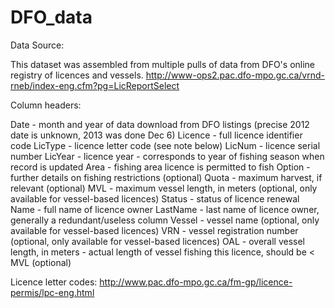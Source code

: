 DFO_data
========

Data Source:

This dataset was assembled from multiple pulls of data from DFO's online registry of licences and vessels.
http://www-ops2.pac.dfo-mpo.gc.ca/vrnd-rneb/index-eng.cfm?pg=LicReportSelect



Column headers:

Date - month and year of data download from DFO listings (precise 2012 date is unknown, 2013 was done Dec 6)
Licence - full licence identifier code
LicType - licence letter code (see note below)
LicNum - licence serial number
LicYear - licence year - corresponds to year of fishing season when record is updated
Area - fishing area licence is permitted to fish
Option - further details on fishing restrictions (optional)
Quota - maximum harvest, if relevant (optional)
MVL - maximum vessel length, in meters (optional, only available for vessel-based licences)
Status - status of licence renewal
Name - full name of licence owner
LastName - last name of licence owner, generally a redundant/useless column
Vessel - vessel name (optional, only available for vessel-based licences)
VRN - vessel registration number (optional, only available for vessel-based licences)
OAL - overall vessel length, in meters - actual length of vessel fishing this licence, should be < MVL (optional)

Licence letter codes: http://www.pac.dfo-mpo.gc.ca/fm-gp/licence-permis/lpc-eng.html
